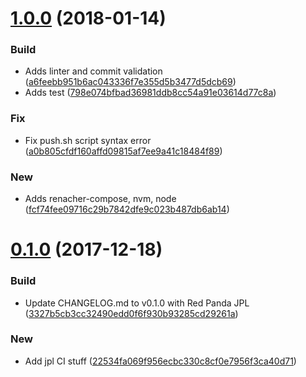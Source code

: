 <a name="1.0.0"></a>
# [1.0.0](https://github.com/red-panda-ci/ubuntu-dind/compare/v0.1.0...v1.0.0) (2018-01-14)


### Build

* Adds linter and commit validation ([a6feebb951b6ac043336f7e355d5b3477d5dcb69](https://github.com/red-panda-ci/ubuntu-dind/commit/a6feebb951b6ac043336f7e355d5b3477d5dcb69))
* Adds test ([798e074bfbad36981ddb8cc54a91e03614d77c8a](https://github.com/red-panda-ci/ubuntu-dind/commit/798e074bfbad36981ddb8cc54a91e03614d77c8a))

### Fix

* Fix push.sh script syntax error ([a0b805cfdf160affd09815af7ee9a41c18484f89](https://github.com/red-panda-ci/ubuntu-dind/commit/a0b805cfdf160affd09815af7ee9a41c18484f89))

### New

* Adds renacher-compose, nvm, node ([fcf74fee09716c29b7842dfe9c023b487db6ab14](https://github.com/red-panda-ci/ubuntu-dind/commit/fcf74fee09716c29b7842dfe9c023b487db6ab14))



<a name="0.1.0"></a>
# [0.1.0](https://github.com/red-panda-ci/ubuntu-dind/compare/22534fa069f956ecbc330c8cf0e7956f3ca40d71...v0.1.0) (2017-12-18)


### Build

* Update CHANGELOG.md to v0.1.0 with Red Panda JPL ([3327b5cb3cc32490edd0f6f930b93285cd29261a](https://github.com/red-panda-ci/ubuntu-dind/commit/3327b5cb3cc32490edd0f6f930b93285cd29261a))

### New

* Add jpl CI stuff ([22534fa069f956ecbc330c8cf0e7956f3ca40d71](https://github.com/red-panda-ci/ubuntu-dind/commit/22534fa069f956ecbc330c8cf0e7956f3ca40d71))



